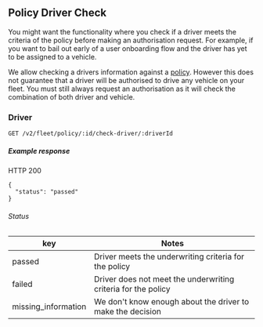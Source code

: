 ## Policy Driver Check

You might want the functionality where you check if a driver meets the criteria of the policy before making an authorisation request. For example, if you want to bail out early of a user onboarding flow and the driver has yet to be assigned to a vehicle.

We allow checking a drivers information against a [policy](./docs/policy_check_driver.md). However this does not guarantee that a driver will be authorised to drive any vehicle on your fleet. You must still always request an authorisation as it will check the combination of both driver and vehicle.

### Driver


`GET /v2/fleet/policy/:id/check-driver/:driverId`

##### Example response

HTTP 200

```
{
  "status": "passed"
}
```

###### Status
|key|Notes|
|---|---|
|passed|Driver meets the underwriting criteria for the policy|
|failed|Driver does not meet the underwriting criteria for the policy|
|missing_information|We don't know enough about the driver to make the decision|